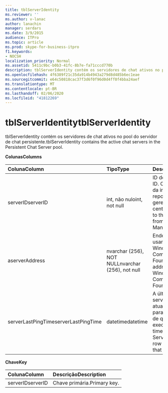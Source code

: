 ```yaml
---
title: tblServerIdentity
ms.reviewer: ''
ms.author: v-lanac
author: lanachin
manager: serdars
ms.date: 3/9/2015
audience: ITPro
ms.topic: article
ms.prod: skype-for-business-itpro
f1.keywords:
- NOCSH
localization_priority: Normal
ms.assetid: 5411c9bc-b0b3-41fc-8b7e-fa71cccd770b
description: tblServerIdentity contém os servidores de chat ativos no pool do servidor de chat persistente.
ms.openlocfilehash: 4f6389f21c35da914b4943a279d8d485b6ec1eae
ms.sourcegitcommit: e64c50818cac37f3d6f0f96d0d4ff0f4bba24aef
ms.translationtype: MT
ms.contentlocale: pt-BR
ms.lasthandoff: 02/06/2020
ms.locfileid: "41812269"
---
```

# <a name="tblserveridentity"></a><span data-ttu-id="9dfad-103">tblServerIdentity</span><span class="sxs-lookup"><span data-stu-id="9dfad-103">tblServerIdentity</span></span>
 
<span data-ttu-id="9dfad-104">tblServerIdentity contém os servidores de chat ativos no pool do servidor de chat persistente.</span><span class="sxs-lookup"><span data-stu-id="9dfad-104">tblServerIdentity contains the active chat servers in the Persistent Chat Server pool.</span></span>
  
<span data-ttu-id="9dfad-105">**Colunas**</span><span class="sxs-lookup"><span data-stu-id="9dfad-105">**Columns**</span></span>

|<span data-ttu-id="9dfad-106">**Coluna**</span><span class="sxs-lookup"><span data-stu-id="9dfad-106">**Column**</span></span>|<span data-ttu-id="9dfad-107">**Tipo**</span><span class="sxs-lookup"><span data-stu-id="9dfad-107">**Type**</span></span>|<span data-ttu-id="9dfad-108">**Descrição**</span><span class="sxs-lookup"><span data-stu-id="9dfad-108">**Description**</span></span>|
|:-----|:-----|:-----|
|<span data-ttu-id="9dfad-109">serverID</span><span class="sxs-lookup"><span data-stu-id="9dfad-109">serverID</span></span>  <br/> |<span data-ttu-id="9dfad-110">int, não nulo</span><span class="sxs-lookup"><span data-stu-id="9dfad-110">int, not null</span></span>  <br/> |<span data-ttu-id="9dfad-111">ID do servidor.</span><span class="sxs-lookup"><span data-stu-id="9dfad-111">Server ID.</span></span> <span data-ttu-id="9dfad-112">Corresponde à ID da instância do repositório de gerenciamento central.</span><span class="sxs-lookup"><span data-stu-id="9dfad-112">Corresponds to the instance ID from Central Management store.</span></span>  <br/> |
|<span data-ttu-id="9dfad-113">a</span><span class="sxs-lookup"><span data-stu-id="9dfad-113">serverAddress</span></span>  <br/> |<span data-ttu-id="9dfad-114">nvarchar (256), NOT NULL</span><span class="sxs-lookup"><span data-stu-id="9dfad-114">nvarchar (256), not null</span></span>  <br/> |<span data-ttu-id="9dfad-115">Endereço do servidor usando o endereço do Windows Communication Foundation.</span><span class="sxs-lookup"><span data-stu-id="9dfad-115">Server address using the Windows Communication Foundation address.</span></span>  <br/> |
|<span data-ttu-id="9dfad-116">serverLastPingTime</span><span class="sxs-lookup"><span data-stu-id="9dfad-116">serverLastPingTime</span></span>  <br/> |<span data-ttu-id="9dfad-117">datetime</span><span class="sxs-lookup"><span data-stu-id="9dfad-117">datetime</span></span>  <br/> |<span data-ttu-id="9dfad-118">A última vez em que o servidor de canal atualizou essa linha para dar evidências de que esteja em execução.</span><span class="sxs-lookup"><span data-stu-id="9dfad-118">The latest time that the Channel Server updated this row to give evidence that it is running.</span></span>  <br/> |
   
<span data-ttu-id="9dfad-119">**Chave**</span><span class="sxs-lookup"><span data-stu-id="9dfad-119">**Key**</span></span>

|<span data-ttu-id="9dfad-120">**Coluna**</span><span class="sxs-lookup"><span data-stu-id="9dfad-120">**Column**</span></span>|<span data-ttu-id="9dfad-121">**Descrição**</span><span class="sxs-lookup"><span data-stu-id="9dfad-121">**Description**</span></span>|
|:-----|:-----|
|<span data-ttu-id="9dfad-122">serverID</span><span class="sxs-lookup"><span data-stu-id="9dfad-122">serverID</span></span>  <br/> |<span data-ttu-id="9dfad-123">Chave primária.</span><span class="sxs-lookup"><span data-stu-id="9dfad-123">Primary key.</span></span>  <br/> |
   


